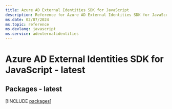 ```yaml
---
title: Azure AD External Identities SDK for JavaScript
description: Reference for Azure AD External Identities SDK for JavaScript
ms.date: 02/07/2024
ms.topic: reference
ms.devlang: javascript
ms.service: adexternalidentities
---
```

# Azure AD External Identities SDK for JavaScript - latest
## Packages - latest
[!INCLUDE [packages](ad-external-identities-index.md)]